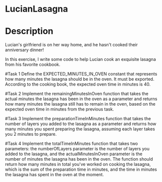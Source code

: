 # LucianLasagna

# Description

Lucian's girlfriend is on her way home, and he hasn't cooked their anniversary dinner!

In this exercise, I write some code to help Lucian cook an exquisite lasagna from his favorite cookbook.

#Task 1
Define the EXPECTED_MINUTES_IN_OVEN constant that represents how many minutes the lasagna should be in the oven. It must be exported. 
According to the cooking book, the expected oven time in minutes is 40.

#Task 2
Implement the remainingMinutesInOven function that takes the actual minutes the lasagna has been in the oven as a parameter and returns how many minutes 
the lasagna still has to remain in the oven, based on the expected oven time in minutes from the previous task.

#Task 3
Implement the preparationTimeInMinutes function that takes the number of layers you added to the lasagna as a parameter and returns 
how many minutes you spent preparing the lasagna, assuming each layer takes you 2 minutes to prepare.

#Task 4
Implement the totalTimeInMinutes function that takes two parameters: the numberOfLayers parameter is the number of layers you added to the lasagna, 
and the actualMinutesInOven parameter is the number of minutes the lasagna has been in the oven. The function should return how many minutes in total 
you've worked on cooking the lasagna, which is the sum of the preparation time in minutes, and the time in minutes the lasagna has spent in the oven at the moment.
